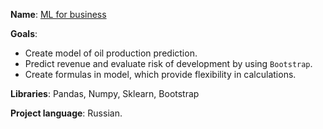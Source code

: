 **Name**: [ML for business](https://github.com/Ivan-Bebeshko/Yandex_Practicum/blob/17f5a6dda4a75262188a99bfd6b758a98debbb2c/04_ML_for_business/04_ML_for_business.ipynb)

**Goals**:
  - Create model of oil production prediction.
  - Predict revenue and evaluate risk of development by using `Bootstrap`.
  - Create formulas in model, which provide flexibility in calculations.

**Libraries**: Pandas, Numpy, Sklearn, Bootstrap

**Project language**: Russian.
